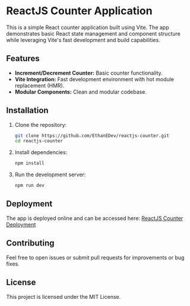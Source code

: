 # ReactJS Counter Application

This is a simple React counter application built using Vite. The app demonstrates basic React state management and component structure while leveraging Vite's fast development and build capabilities.

## Features

- **Increment/Decrement Counter:** Basic counter functionality.
- **Vite Integration:** Fast development environment with hot module replacement (HMR).
- **Modular Components:** Clean and modular codebase.

## Installation

1. Clone the repository:
    ```bash
    git clone https://github.com/EthanEDev/reactjs-counter.git
    cd reactjs-counter
    ```

2. Install dependencies:
    ```bash
    npm install
    ```

3. Run the development server:
    ```bash
    npm run dev
    ```

## Deployment

The app is deployed online and can be accessed here: [ReactJS Counter Deployment](#) <!-- Replace # with your actual URL -->

## Contributing

Feel free to open issues or submit pull requests for improvements or bug fixes.

## License

This project is licensed under the MIT License.

